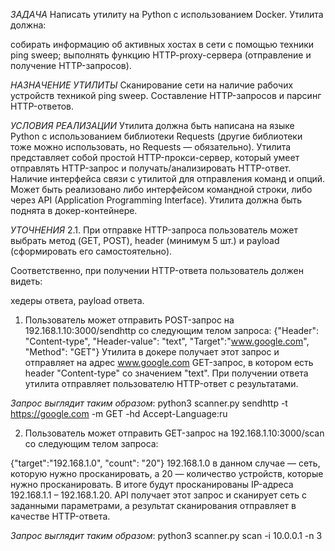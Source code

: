 *ЗАДАЧА*
Написать утилиту на Python с использованием Docker. Утилита должна:

собирать информацию об активных хостах в сети с помощью техники ping sweep;
выполнять функцию HTTP-proxy-сервера (отправление и получение HTTP-запросов).

*НАЗНАЧЕНИЕ УТИЛИТЫ*
Сканирование сети на наличие рабочих устройств техникой ping sweep.
Составление HTTP-запросов и парсинг HTTP-ответов.

*УСЛОВИЯ РЕАЛИЗАЦИИ*
Утилита должна быть написана на языке Python с использованием библиотеки Requests (другие библиотеки тоже можно использовать, но Requests — обязательно).
Утилита представляет собой простой HTTP-прокси-сервер, который умеет отправлять HTTP-запрос и получать/анализировать HTTP-ответ.
Наличие интерфейса связи с утилитой для отправления команд и опций. Может быть реализовано либо интерфейсом командной строки, либо через API (Application Programming Interface).
Утилита должна быть поднята в докер-контейнере.

*УТОЧНЕНИЯ*
2.1. При отправке HTTP-запроса пользователь может выбрать метод (GET, POST), header (минимум 5 шт.) и payload (сформировать его самостоятельно).

Соответственно, при получении HTTP-ответа пользователь должен видеть:

хедеры ответа,
payload ответа.


1. Пользователь может отправить POST-запрос на 192.168.1.10:3000/sendhttp со следующим телом запроса:
{"Header": "Content-type", "Header-value": "text", "Target":"www.google.com", "Method": "GET"}
Утилита в докере получает этот запрос и отправляет на адрес www.google.com GET-запрос, в котором есть header "Content-type" со значением "text". При получении ответа утилита отправляет пользователю HTTP-ответ с результатами.

*Запрос выглядит таким образом*: 
python3 scanner.py sendhttp -t https://google.com -m GET -hd Accept-Language:ru


2. Пользователь может отправить GET-запрос на 192.168.1.10:3000/scan со следующим телом запроса:

{"target":"192.168.1.0", "count": "20"}
192.168.1.0 в данном случае — сеть, которую нужно просканировать, а 20 — количество устройств, которые нужно просканировать. В итоге будут просканированы IP-адреса 192.168.1.1 – 192.168.1.20.
API получает этот запрос и сканирует сеть с заданными параметрами, а результат сканирования отправляет в качестве HTTP-ответа.


*Запрос выглядит таким образом*: 
python3 scanner.py scan -i 10.0.0.1 -n 3
